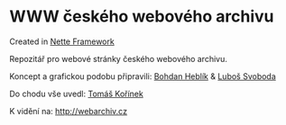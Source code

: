 # WWW českého webového archivu
Created in [Nette Framework](http://nette.org)

Repozitář pro webové stránky českého webového archivu.

Koncept a grafickou podobu připravili: [Bohdan Heblík](http://www.kofila.com) & [Luboš Svoboda](https://docs.google.com/document/d/1Yj2kaNaZbrtTtVsCrU8LFxa08Kl_1ZZXRLGZZvCZaAM/edit)

Do chodu vše uvedl: [Tomáš Kořínek](http://www.tomaskorinek.com)

K vidění na: http://webarchiv.cz
